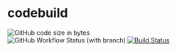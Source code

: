 # codebuild 
![GitHub code size in bytes](https://img.shields.io/github/languages/code-size/exxpe1/codebuild)
<br>
<img alt="GitHub Workflow Status (with branch)" src="https://img.shields.io/github/actions/workflow/status/exxpe1/codebuild/main.yml">
[![Build Status](http://teamcity/app/rest/builds/buildType:(id:ClPlatform_ClPlatformToDocker)/statusIcon)](https://bitbucket.compatibl.com//viewType.html?buildTypeId=ClPlatform_ClPlatformToDocker&guest=1)
